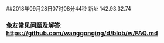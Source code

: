 ##2018年09月28日07时08分44秒 新址 142.93.32.74
### 兔友常见问题及解答: https://github.com/wanggonging/d/blob/w/FAQ.md
